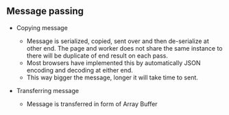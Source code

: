 ## Message passing

* Copying message
    * Message is serialized, copied, sent over and then de-serialize at other end.
    The page and worker does not share the same instance to there will be duplicate
    of end result on each pass.
    * Most browsers have implemented this by automatically JSON encoding and
    decoding at either end.
    * This way bigger the message, longer it will take time to sent.
    
* Transferring message
    * Message is transferred in form of Array Buffer